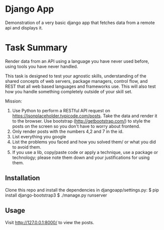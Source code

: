 # Django App

Demonstration of a very basic django app that fetches data from a remote api and displays it.

# Task Summary
Render data from an API using a language you have never used before, using tools you have never handled.

This task is designed to test your agnostic skills, understanding of the shared concepts of web servers, package managers, control flow, and REST that all web based languages and frameworks use. This will also test how you handle something completely outside of your skill set.

Mission:
   1) Use Python to perform a RESTful API request on https://jsonplaceholder.typicode.com/posts. Take the data and render it to the browser. Use bootstrap (http://getbootstrap.com/) to style the posts on the screen so you don't have to worry about frontend.
   3) Only render posts with the numbers 4,2 and 7 in the id.
   2) List everything you google
   3) List the problems you faced and how you solved them/ or what you did to avoid them.
   4) If you use a lib, copy/paste code or apply a technique, use a package or technology; please note them down and your justifications for using them.

## Installation

Clone this repo and install the dependencies in djangoapp/settings.py:
    $ pip install django-bootstrap3
    $ ./manage.py runserver

## Usage

Visit http://127.0.0.1:8000/ to view the posts.
